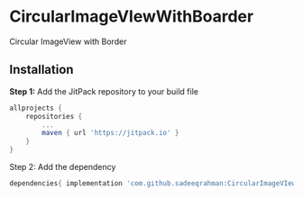 # CircularImageVIewWithBoarder

Circular ImageView with Border

## Installation

**Step 1:** Add the JitPack repository to your build file

```gradle
allprojects {
    repositories {
        ...
        maven { url 'https://jitpack.io' }
    }
}
```
Step 2: Add the dependency

```gradle
dependencies{ implementation 'com.github.sadeeqrahman:CircularImageVIewWithBoarder:1.0.0'}
```
